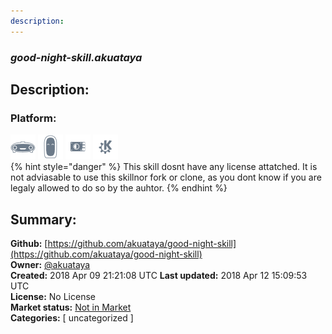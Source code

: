 ```yaml
---
description: 
---
```


### _good-night-skill.akuataya_  
## Description:  
  
### Platform:  
 ![Mark I](../.gitbook/assets/mark-1-icon.png)  ![Mark II](../.gitbook/assets/mark-2-icon.png)  ![Picroft](../.gitbook/assets/picroft-icon.png)  ![plasmoid](../.gitbook/assets/kde.png)   
{% hint style="danger" %}
This skill dosnt have any license attatched. It is not adviasable to use this skillnor fork or clone, as you dont know if you are legaly allowed to do so by the auhtor.
{% endhint %}
  
## Summary:  
**Github:** [https://github.com/akuataya/good-night-skill](https://github.com/akuataya/good-night-skill)  
**Owner:** [@akuataya](https://github.com/akuataya)  
**Created:** 2018 Apr 09 21:21:08 UTC  **Last updated:** 2018 Apr 12 15:09:53 UTC  
**License:** No License  
**Market status:** [Not in Market](https://market.mycroft.ai/skill/)  
**Categories:** [ uncategorized ]   
